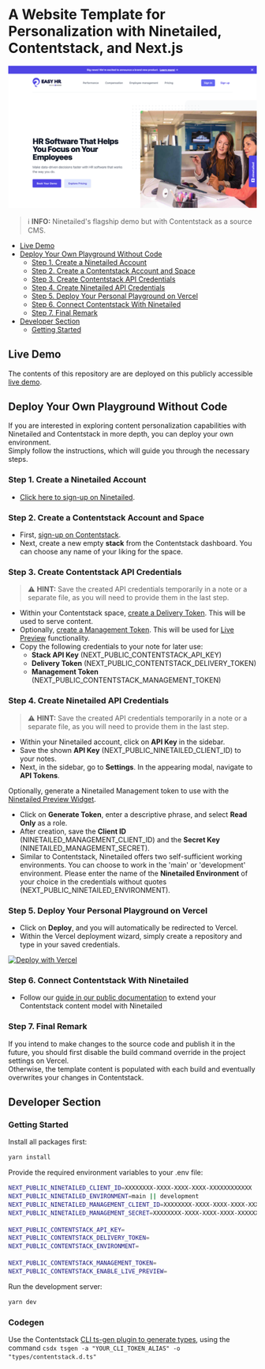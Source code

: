 # A Website Template for Personalization with Ninetailed, Contentstack, and Next.js

![](docs/marketing-contentstack-next.png)

> ℹ️ **INFO:** Ninetailed's flagship demo but with Contentstack as a source CMS.

- [Live Demo](#live-demo)
- [Deploy Your Own Playground Without Code](#deploy-your-own-playground-without-code)
  - [Step 1. Create a Ninetailed Account](#step-1-create-a-ninetailed-account)
  - [Step 2. Create a Contentstack Account and Space](#step-2-create-a-contentstack-account-and-space)
  - [Step 3. Create Contentstack API Credentials](#step-3-create-contentstack-api-credentials)
  - [Step 4. Create Ninetailed API Credentials](#step-4-create-ninetailed-api-credentials)
  - [Step 5. Deploy Your Personal Playground on Vercel](#step-5-deploy-your-personal-playground-on-vercel)
  - [Step 6. Connect Contentstack With Ninetailed](#step-6-connect-contentstack-with-ninetailed)
  - [Step 7. Final Remark](#step-7-final-remark)
- [Developer Section](#developer-section)
  - [Getting Started](#getting-started)

## Live Demo

The contents of this repository are are deployed on this publicly accessible [live demo](https://b2b-demo-examples-marketing-contentstack-next.vercel.app/).

## Deploy Your Own Playground Without Code

If you are interested in exploring content personalization capabilities with Ninetailed and Contentstack in more depth, you can deploy your own environment.\
Simply follow the instructions, which will guide you through the necessary steps.

### Step 1. Create a Ninetailed Account

- [Click here to sign-up on Ninetailed](https://app.ninetailed.io/account/sign-up).

### Step 2. Create a Contentstack Account and Space

- First, [sign-up on Contentstack](https://www.contentstack.com/docs/get-started/set-up-your-account/).
- Next, create a new empty **stack** from the Contentstack dashboard. You can choose any name of your liking for the space.

### Step 3. Create Contentstack API Credentials

> ⚠️ **HINT:** Save the created API credentials temporarily in a note or a separate file, as you will need to provide them in the last step.

- Within your Contentstack space, [create a Delivery Token](https://www.contentstack.com/docs/developers/create-tokens/create-a-delivery-token/). This will be used to serve content.
- Optionally, [create a Management Token](https://www.contentstack.com/docs/developers/create-tokens/generate-a-management-token/). This will be used for [Live Preview](https://www.contentstack.com/docs/content-managers/author-content/about-live-preview/) functionality.
- Copy the following credentials to your note for later use:
  - **Stack API Key** (NEXT_PUBLIC_CONTENTSTACK_API_KEY)
  - **Delivery Token** (NEXT_PUBLIC_CONTENTSTACK_DELIVERY_TOKEN)
  - **Management Token** (NEXT_PUBLIC_CONTENTSTACK_MANAGEMENT_TOKEN)

### Step 4. Create Ninetailed API Credentials

> ⚠️ **HINT:** Save the created API credentials temporarily in a note or a separate file, as you will need to provide them in the last step.

- Within your Ninetailed account, click on **API Key** in the sidebar.
- Save the shown **API Key** (NEXT_PUBLIC_NINETAILED_CLIENT_ID) to your notes.
- Next, in the sidebar, go to **Settings**. In the appearing modal, navigate to **API Tokens**.

Optionally, generate a Ninetailed Management token to use with the [Ninetailed Preview Widget](https://docs.ninetailed.io/frameworks/preview-plugin).

- Click on **Generate Token**, enter a descriptive phrase, and select **Read Only** as a role.
- After creation, save the **Client ID** (NINETAILED_MANAGEMENT_CLIENT_ID) and the **Secret Key** (NINETAILED_MANAGEMENT_SECRET).
- Similar to Contentstack, Ninetailed offers two self-sufficient working environments. You can choose to work in the 'main' or 'development' environment. Please enter the name of the **Ninetailed Environment** of your choice in the credentials without quotes (NEXT_PUBLIC_NINETAILED_ENVIRONMENT).

### Step 5. Deploy Your Personal Playground on Vercel

- Click on **Deploy**, and you will automatically be redirected to Vercel.
- Within the Vercel deployment wizard, simply create a repository and type in your saved credentials.

[![Deploy with Vercel](https://vercel.com/button)](https://vercel.com/new/clone?repository-url=https%3A%2F%2Fgithub.com%2Fninetailed-inc%2Fninetailed-examples%2Ftree%2Fmain%2Fmarketing-contentstack-next&env=NEXT_PUBLIC_NINETAILED_CLIENT_ID,NEXT_PUBLIC_NINETAILED_ENVIRONMENT,NEXT_PUBLIC_NINETAILED_MANAGEMENT_CLIENT_ID,NEXT_PUBLIC_NINETAILED_MANAGEMENT_SECRET,NEXT_PUBLIC_CONTENTSTACK_API_KEY,NEXT_PUBLIC_CONTENTSTACK_DELIVERY_TOKEN,NEXT_PUBLIC_CONTENTSTACK_ENVIRONMENT,NEXT_PUBLIC_CONTENTSTACK_ENABLE_LIVE_PREVIEW,NEXT_PUBLIC_CONTENTSTACK_MANAGEMENT_TOKEN&project-name=ninetailed-marketing-contentstack-next&repository-name=ninetailed-marketing-contentstack-next&build-command=npm%20run%20build)

### Step 6. Connect Contentstack With Ninetailed

- Follow our [guide in our public documentation](https://docs.ninetailed.io/cms/cms-installation) to extend your Contentstack content model with Ninetailed

### Step 7. Final Remark

If you intend to make changes to the source code and publish it in the future, you should first disable the build command override in the project settings on Vercel.\
Otherwise, the template content is populated with each build and eventually overwrites your changes in Contentstack.

## Developer Section

### Getting Started

Install all packages first:

```bash
yarn install
```

Provide the required environment variables to your .env file:

```bash
NEXT_PUBLIC_NINETAILED_CLIENT_ID=XXXXXXXX-XXXX-XXXX-XXXX-XXXXXXXXXXXX
NEXT_PUBLIC_NINETAILED_ENVIRONMENT=main || development
NEXT_PUBLIC_NINETAILED_MANAGEMENT_CLIENT_ID=XXXXXXXX-XXXX-XXXX-XXXX-XXXXXXXXXXXX
NEXT_PUBLIC_NINETAILED_MANAGEMENT_SECRET=XXXXXXXX-XXXX-XXXX-XXXX-XXXXXXXXXXXX

NEXT_PUBLIC_CONTENTSTACK_API_KEY=
NEXT_PUBLIC_CONTENTSTACK_DELIVERY_TOKEN=
NEXT_PUBLIC_CONTENTSTACK_ENVIRONMENT=

NEXT_PUBLIC_CONTENTSTACK_MANAGEMENT_TOKEN=
NEXT_PUBLIC_CONTENTSTACK_ENABLE_LIVE_PREVIEW=
```

Run the development server:

```bash
yarn dev
```

### Codegen

Use the Contentstack [CLI ts-gen plugin to generate types](https://www.contentstack.com/docs/developers/cli/tsgen-plugin), using the command `csdx tsgen -a "YOUR_CLI_TOKEN_ALIAS" -o "types/contentstack.d.ts"`
